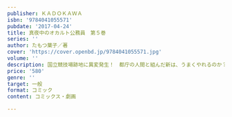 ```yaml
---
publisher: ＫＡＤＯＫＡＷＡ
isbn: '9784041055571'
pubdate: '2017-04-24'
title: 真夜中のオカルト公務員　第５巻
series: ''
author: たもつ葉子／著
cover: 'https://cover.openbd.jp/9784041055571.jpg'
volume: ''
description: 国立競技場跡地に異変発生！　都庁の人間と組んだ新は、うまくやれるのか？
price: '580'
genre: ''
target: 一般
format: コミック
content: コミックス・劇画

---
```

